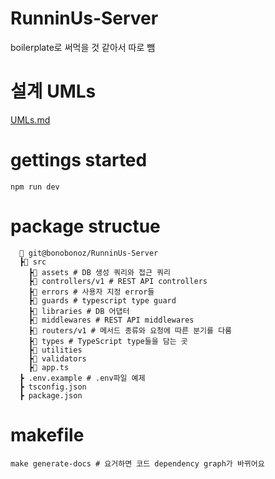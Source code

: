 # RunninUs-Server
boilerplate로 써먹을 것 같아서 따로 뺌

# 설계 UMLs


[UMLs.md](app.quickdatabasediagrams.com/#/d/AjMt8U)

# gettings started

```
npm run dev
```

# package structue
```
  📂 git@bonobonoz/RunninUs-Server
  ┣📂 src
    ┣📂 assets # DB 생성 쿼리와 접근 쿼리
    ┣📂 controllers/v1 # REST API controllers
    ┣📂 errors # 사용자 지정 error들
    ┣📂 guards # typescript type guard
    ┣📂 libraries # DB 어댑터
    ┣📂 middlewares # REST API middlewares
    ┣📂 routers/v1 # 메서드 종류와 요청에 따른 분기를 다룸 
    ┣📂 types # TypeScript type들을 담는 곳
    ┣📂 utilities 
    ┣📂 validators 
    ┣📜 app.ts 
  ┣ .env.example # .env파일 예제
  ┣ tsconfig.json
  ┣ package.json

```

# makefile
``` 
make generate-docs # 요거하면 코드 dependency graph가 바뀌어요
```
